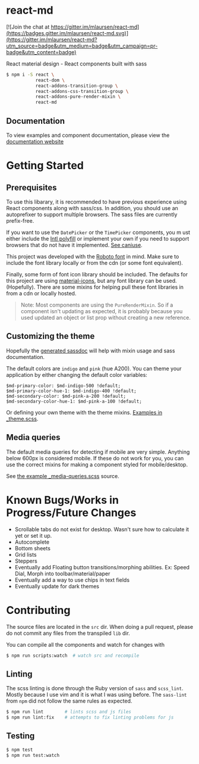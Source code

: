 # react-md

[![Join the chat at https://gitter.im/mlaursen/react-md](https://badges.gitter.im/mlaursen/react-md.svg)](https://gitter.im/mlaursen/react-md?utm_source=badge&utm_medium=badge&utm_campaign=pr-badge&utm_content=badge)

React material design - React components built with sass

```bash
$ npm i -S react \
           react-dom \
           react-addons-transition-group \
           react-addons-css-transition-group \
           react-addons-pure-render-mixin \
           react-md
```

## Documentation

To view examples and component documentation, please view the [documentation website](http://react-md.mlaursen.com)

# Getting Started

## Prerequisites

To use this libarary, it is recommended to have previous experience using React components along with sass/css. In addition, you should use an autoprefixer to support multiple browsers. The sass
files are currently prefix-free.

If you want to use the `DatePicker` or the `TimePicker` components, you m ust either include the [Intl polyfill](https://github.com/andyearnshaw/Intl.js/) or implement your own if you need to
support browsers that do not have it implemented. [See caniuse](http://caniuse.com/#search=intl).

This project was developed with the [Roboto font](https://www.google.com/fonts/specimen/Roboto) in mind. Make sure to include the font library locally or from the cdn (or some font equivalent).

Finally, some form of font icon library should be included. The defaults for this project are using [material-icons](https://design.google.com/icons/), but any font library can be used. (Hopefully).
There are some mixins for helping pull these font libraries in from a cdn or locally hosted.

> Note: Most components are using the `PureRenderMixin`. So if a component isn't updating as expected, it is probably because you used updated an object or list prop without creating a new reference.

## Customizing the theme

Hopefully the [generated sassdoc](https://react-md.mlaursen.com/sassdoc) will help with
mixin usage and sass documentation.

The default colors are `indigo` and `pink` (hue A200). You can theme your application by either changing the default color variables:

```
$md-primary-color: $md-indigo-500 !default;
$md-primary-color-hue-1: $md-indigo-400 !default;
$md-secondary-color: $md-pink-a-200 !default;
$md-secondary-color-hue-1: $md-pink-a-100 !default;
```

Or defining your own theme with the theme mixins.
[Examples in \_theme.scss](../master/src/scss/_theme.scss).

## Media queries

The default media queries for detecting if mobile are very simple. Anything below 600px is considered mobile.
If these do not work for you, you can use the correct mixins for making a component styled
for mobile/desktop.

See [the example \_media-queries.scss](../master/src/scss/_media-queries.scss) source.


# Known Bugs/Works in Progress/Future Changes

* Scrollable tabs do not exist for desktop. Wasn't sure how to calculate it yet or set it up.
* Autocomplete
* Bottom sheets
* Grid lists
* Steppers
* Eventually add Floating button transitions/morphing abilities. Ex: Speed Dial, Morph into toolbar/material/paper
* Eventually add a way to use chips in text fields
* Eventually update for dark themes



# Contributing

The source files are located in the `src` dir. When doing a pull request, please do not commit any files
from the transpiled `lib` dir.

You can compile all the components and watch for changes with

```bash
$ npm run scripts:watch  # watch src and recompile
```

## Linting
The scss linting is done through the Ruby version of `sass` and `scss_lint`. Mostly because I use vim and it is
what I was using before. The `sass-lint` from `npm` did not follow the same rules as expected.

```bash
$ npm run lint        # lints scss and js files
$ npm run lint:fix    # attempts to fix linting problems for js
```

## Testing

```bash
$ npm test
$ npm run test:watch
```
